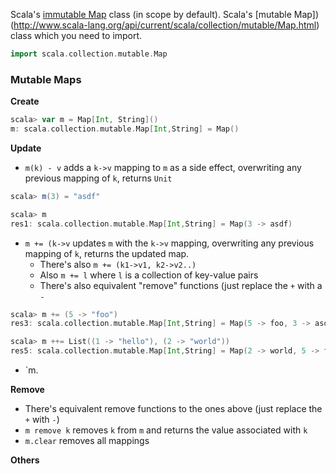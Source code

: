 Scala's [immutable Map](http://www.scala-lang.org/api/current/scala/collection/immutable/Map.html) class (in scope by default). Scala's [mutable Map])(http://www.scala-lang.org/api/current/scala/collection/mutable/Map.html) class which you need to import.

```scala
import scala.collection.mutable.Map
```

### Mutable Maps

**Create**
```scala
scala> var m = Map[Int, String]()
m: scala.collection.mutable.Map[Int,String] = Map()
```

**Update**

* `m(k) - v` adds a `k->v` mapping to `m` as a side effect, overwriting any previous mapping of `k`, returns `Unit`
```scala
scala> m(3) = "asdf"

scala> m
res1: scala.collection.mutable.Map[Int,String] = Map(3 -> asdf)
```

* `m += (k->v` updates `m` with the `k->v` mapping, overwriting any previous mapping of `k`, returns the updated map.
  * There's also `m += (k1->v1, k2->v2..)`
  * Also `m += l` where `l` is a collection of key-value pairs
  * There's also equivalent "remove" functions (just replace the `+` with a `-`
```scala
scala> m += (5 -> "foo")
res3: scala.collection.mutable.Map[Int,String] = Map(5 -> foo, 3 -> asdf)

scala> m ++= List((1 -> "hello"), (2 -> "world"))
res5: scala.collection.mutable.Map[Int,String] = Map(2 -> world, 5 -> foo, 1 -> hello, 3 -> asdF)
```
* `m.

**Remove**

* There's equivalent remove functions to the ones above (just replace the `+` with `-`)
* `m remove k` removes `k` from `m` and returns the value associated with `k`
* `m.clear` removes all mappings

**Others**

